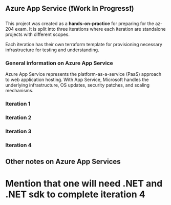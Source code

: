 ## Azure App Service  (❗Work In Progress❗)

This project was created as a **hands-on-practice** for preparing for the az-204 exam. 
It is split into three iterations where each iteration are standalone projects with different scopes.

Each iteration has their own terraform template for provisioning necessary infrastructure for testing and understanding. 

### General information on Azure App Service 
Azure App Service represents the platform-as-a-service (PaaS) approach to web application hosting.
With App Service, Microsoft handles the underlying infrastructure, OS updates, security patches, and scaling mechanisms.

### Iteration 1 

### Iteration 2 

### Iteration 3

### Iteration 4

## Other notes on Azure App Services 


# Mention that one will need .NET and .NET sdk to complete iteration 4 